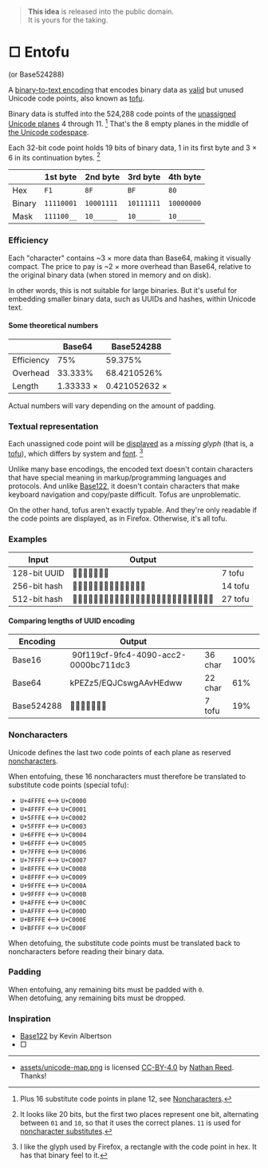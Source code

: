 > **This idea** is released into the public domain.\
It is yours for the taking.

# □ Entofu

(or Base524288)

A [binary-to-text encoding](https://en.wikipedia.org/wiki/Binary-to-text_encoding) that encodes binary data as [valid](https://www.unicode.org/faq/basic_q.html#12) but unused Unicode code points, also known as [tofu](https://en.wiktionary.org/wiki/tofu#English:_undisplayable_character).

Binary data is stuffed into the 524,288 code points of the [unassigned Unicode planes](https://en.wikipedia.org/wiki/Plane_(Unicode)#Unassigned_planes) 4 through 11. [^1] That's the 8 empty planes in the middle of [the Unicode codespace](/assets/unicode-map.png).

Each 32-bit code point holds 19 bits of binary data, 1 in its first byte and 3 × 6 in its continuation bytes. [^2]

|        | 1st byte   | 2nd byte   | 3rd byte   | 4th byte   |
| ------ | ---------- | ---------- | ---------- | ---------- |
| Hex    | `F1`       | `8F`       | `BF`       | `80`       |
| Binary | `11110001` | `10001111` | `10111111` | `10000000` |
| Mask   | `111100__` | `10______` | `10______` | `10______` |


### Efficiency

Each "character" contains ~3 × more data than Base64, making it visually compact. The price to pay is ~2 × more overhead than Base64, relative to the original binary data (when stored in memory and on disk).

In other words, this is not suitable for large binaries. But it's useful for embedding smaller binary data, such as UUIDs and hashes, within Unicode text.

#### Some theoretical numbers

|            | Base64    | Base524288    |
| ---------- | --------- | ------------- |
| Efficiency | 75%       | 59.375%       |
| Overhead   | 33.333%   | 68.4210526%   |
| Length     | 1.33333 × | 0.421052632 × |

Actual numbers will vary depending on the amount of padding.


### Textual representation

Each unassigned code point will be [displayed](https://www.unicode.org/faq/unsup_char.html) as a _missing glyph_ (that is, a [tofu](https://en.wiktionary.org/wiki/tofu#English:_undisplayable_character)), which differs by system and [font](https://learn.microsoft.com/en-us/typography/opentype/spec/recom#glyph-0-the-notdef-glyph). [^3]

Unlike many base encodings, the encoded text doesn't contain characters that have special meaning in markup/programming languages and protocols. And unlike [Base122](#inspiration), it doesn't contain characters that make keyboard navigation and copy/paste difficult. Tofus are unproblematic.

On the other hand, tofus aren't exactly typable. And they're only readable if the code points are displayed, as in Firefox. Otherwise, it's all tofu.

### Examples

| Input        | Output                      |         |
| ------------ | --------------------------- | ------- |
| 128-bit UUID | 󏀿󏀿󏀿󏀿󏀿󏀿󏀿                     | 7 tofu  |
| 256-bit hash | 󏀿󏀿󏀿󏀿󏀿󏀿󏀿󏀿󏀿󏀿󏀿󏀿󏀿󏀿              | 14 tofu |
| 512-bit hash | 󏀿󏀿󏀿󏀿󏀿󏀿󏀿󏀿󏀿󏀿󏀿󏀿󏀿󏀿󏀿󏀿󏀿󏀿󏀿󏀿󏀿󏀿󏀿󏀿󏀿󏀿󏀿 | 27 tofu |

#### Comparing lengths of UUID encoding

| Encoding     | Output                               |         |       |
| ------------ | ------------------------------------ | ------- | ----- |
| Base16       | 90f119cf-9fc4-4090-acc2-0000bc711dc3 | 36 char | 100%  |
| Base64       | kPEZz5/EQJCswgAAvHEdww               | 22 char | 61%   |
| Base524288   | 󏀿󏀿󏀿󏀿󏀿󏀿󏀿                              | 7 tofu  | 19%   |


### Noncharacters

Unicode defines the last two code points of each plane as reserved [noncharacters](https://www.unicode.org/faq/private_use.html#noncharacters).

When entofuing, these 16 noncharacters must therefore be translated to substitute code points (special tofu):

- `U+4FFFE` ⟷ `U+C0000`
- `U+4FFFF` ⟷ `U+C0001`
- `U+5FFFE` ⟷ `U+C0002`
- `U+5FFFF` ⟷ `U+C0003`
- `U+6FFFE` ⟷ `U+C0004`
- `U+6FFFF` ⟷ `U+C0005`
- `U+7FFFE` ⟷ `U+C0006`
- `U+7FFFF` ⟷ `U+C0007`
- `U+8FFFE` ⟷ `U+C0008`
- `U+8FFFF` ⟷ `U+C0009`
- `U+9FFFE` ⟷ `U+C000A`
- `U+9FFFF` ⟷ `U+C000B`
- `U+AFFFE` ⟷ `U+C000C`
- `U+AFFFF` ⟷ `U+C000D`
- `U+BFFFE` ⟷ `U+C000E`
- `U+BFFFF` ⟷ `U+C000F`

When detofuing, the substitute code points must be translated back to noncharacters before reading their binary data.


### Padding

When entofuing, any remaining bits must be padded with `0`.\
When detofuing, any remaining bits must be dropped.


### Inspiration

- [Base122](https://blog.kevinalbs.com/base122) by Kevin Albertson
- □

---

- [assets/unicode-map.png](/assets/unicode-map.png) is licensed [CC-BY-4.0](https://creativecommons.org/licenses/by/4.0/) by [Nathan Reed](https://www.reedbeta.com/blog/programmers-intro-to-unicode/). Thanks!


[^1]: Plus 16 substitute code points in plane 12, see [Noncharacters](#noncharacters).
[^2]: It looks like 20 bits, but the first two places represent one bit, alternating between `01` and `10`, so that it uses the correct planes. `11` is used for [noncharacter substitutes](#noncharacters).
[^3]: I like the glyph used by Firefox, a rectangle with the code point in hex. It has that binary feel to it.
